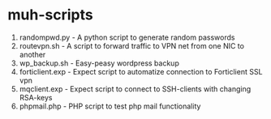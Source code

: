 muh-scripts
===========

1. randompwd.py			- A python script to generate random passwords
2. routevpn.sh			- A script to forward traffic to VPN net from one NIC to another
3. wp_backup.sh			-	Easy-peasy wordpress backup
4. forticlient.exp	- Expect script to automatize connection to Forticlient SSL vpn
5. mqclient.exp			- Expect script to connect to SSH-clients with changing RSA-keys
6. phpmail.php		 	- PHP script to test php mail functionality
